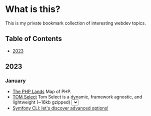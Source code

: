# What is this?

This is my private bookmark collection of interesting webdev topics. 

## Table of Contents

  * [2023](#2023)

## 2023

### January

- [The PHP Lands](https://lands.php.earth/) Map of PHP.
- [TOM Select](https://tom-select.js.org/) Tom Select is a dynamic, framework agnostic, and lightweight (~16kb gzipped) <select> UI control.
- [Symfony CLI: let's discover advanced options!](https://jmsche.fr/en/blog/symfony-cli-lets-discover-advanced-options)
